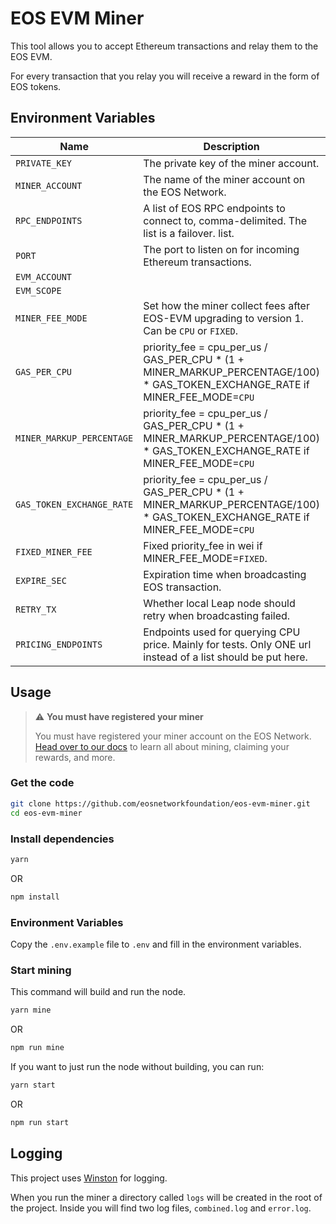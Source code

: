 # EOS EVM Miner

This tool allows you to accept Ethereum transactions and relay them to the EOS EVM.

For every transaction that you relay you will receive a reward in the form of EOS tokens.

## Environment Variables

| Name | Description                                                                                                       | Default |
| --- |-------------------------------------------------------------------------------------------------------------------|---------|
| `PRIVATE_KEY` | The private key of the miner account.                                                                              |         |
| `MINER_ACCOUNT` | The name of the miner account on the EOS Network.                                                                  |         |
| `RPC_ENDPOINTS` | A list of EOS RPC endpoints to connect to, comma-delimited. The list is a failover. list.                                                        |         |
| `PORT` | The port to listen on for incoming Ethereum transactions.                                                          | `50305` |
| `EVM_ACCOUNT` | | `eosio.evm` |
| `EVM_SCOPE` | |  |
| `MINER_FEE_MODE` | Set how the miner collect fees after EOS-EVM upgrading to version 1. Can be `CPU` or `FIXED`.  | `FIXED` |
| `GAS_PER_CPU` | priority_fee = cpu_per_us / GAS_PER_CPU * (1 + MINER_MARKUP_PERCENTAGE/100) * GAS_TOKEN_EXCHANGE_RATE if MINER_FEE_MODE=`CPU` | 74 |
| `MINER_MARKUP_PERCENTAGE` | priority_fee = cpu_per_us / GAS_PER_CPU * (1 + MINER_MARKUP_PERCENTAGE/100) * GAS_TOKEN_EXCHANGE_RATE if MINER_FEE_MODE=`CPU` | 0 |
| `GAS_TOKEN_EXCHANGE_RATE` | priority_fee = cpu_per_us / GAS_PER_CPU * (1 + MINER_MARKUP_PERCENTAGE/100) * GAS_TOKEN_EXCHANGE_RATE if MINER_FEE_MODE=`CPU` | 1 |
| `FIXED_MINER_FEE` | Fixed priority_fee in wei if MINER_FEE_MODE=`FIXED`. | 0 | 
| `EXPIRE_SEC` | Expiration time when broadcasting EOS transaction. | 60 |
| `RETRY_TX` | Whether local Leap node should retry when broadcasting failed. | true |
| `PRICING_ENDPOINTS` | Endpoints used for querying CPU price. Mainly for tests. Only ONE url instead of a list should be put here. | null |

## Usage

> ⚠ **You must have registered your miner**
>
> You must have registered your miner account on the EOS Network. [Head over to our
> docs](https://docs.eosnetwork.com/evm/miners-and-nodes/transaction-miner) to learn all about
> mining, claiming your rewards, and more.


### Get the code

```bash
git clone https://github.com/eosnetworkfoundation/eos-evm-miner.git
cd eos-evm-miner
```

### Install dependencies

```bash
yarn
```
OR
```bash
npm install
```

### Environment Variables
Copy the `.env.example` file to `.env` and fill in the environment variables.

### Start mining

This command will build and run the node.

```bash
yarn mine
```
OR
```bash
npm run mine
```

If you want to just run the node without building, you can run:

```bash
yarn start
```
OR
```bash
npm run start
```


## Logging

This project uses [Winston](https://github.com/winstonjs/winston) for logging.

When you run the miner a directory called `logs` will be created in the root of the project. 
Inside you will find two log files, `combined.log` and `error.log`.
